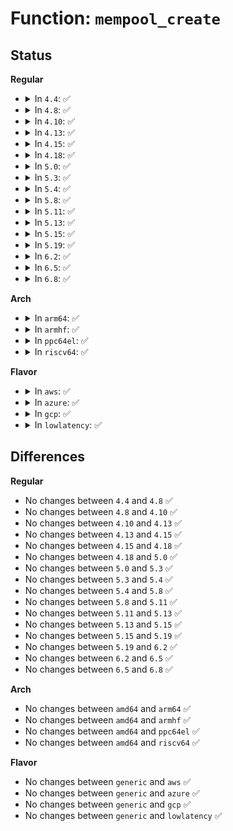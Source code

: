 # Function: <code>mempool_create</code>

## Status
<b>Regular</b>
<ul>
<li>
<details>
<summary>In <code>4.4</code>: ✅</summary>

```c
mempool_t *mempool_create(int min_nr, mempool_alloc_t *alloc_fn, mempool_free_t *free_fn, void *pool_data);
```

**Collision:** Unique Global

**Inline:** No

**Transformation:** False

**Instances:**

```
In mm/mempool.c (ffffffff81190400)
Location: mm/mempool.c:179
Inline: False
Direct callers:
  - fs/ext4/crypto.c:ext4_init_crypto
  - block/bio.c:__bioset_create
  - block/bio.c:__bioset_create
  - block/bounce.c:init_emergency_isa_pool
  - lib/btree.c:btree_init
  - drivers/scsi/scsi_lib.c:scsi_init_queue
  - drivers/scsi/sd.c:init_sd
  - drivers/md/dm.c:dm_alloc_md_mempools
  - drivers/md/dm.c:dm_alloc_md_mempools
  - drivers/md/dm.c:dm_alloc_md_mempools
  - drivers/md/dm-io.c:dm_io_client_create
  - drivers/md/dm-kcopyd.c:dm_kcopyd_client_create
```
**Symbols:**

```
ffffffff81190400-ffffffff8119041c: mempool_create (STB_GLOBAL)
```
</details>
</li>
<li>
<details>
<summary>In <code>4.8</code>: ✅</summary>

```c
mempool_t *mempool_create(int min_nr, mempool_alloc_t *alloc_fn, mempool_free_t *free_fn, void *pool_data);
```

**Collision:** Unique Global

**Inline:** No

**Transformation:** False

**Instances:**

```
In mm/mempool.c (ffffffff811a4400)
Location: mm/mempool.c:175
Inline: False
Direct callers:
  - block/bio.c:__bioset_create
  - block/bio.c:__bioset_create
  - block/bounce.c:init_emergency_isa_pool
  - lib/btree.c:btree_init
  - drivers/scsi/sd.c:init_sd
  - drivers/md/dm.c:dm_alloc_md_mempools
  - drivers/md/dm.c:dm_alloc_md_mempools
  - drivers/md/dm-io.c:dm_io_client_create
  - drivers/md/dm-kcopyd.c:dm_kcopyd_client_create
```
**Symbols:**

```
ffffffff811a4400-ffffffff811a441c: mempool_create (STB_GLOBAL)
```
</details>
</li>
<li>
<details>
<summary>In <code>4.10</code>: ✅</summary>

```c
mempool_t *mempool_create(int min_nr, mempool_alloc_t *alloc_fn, mempool_free_t *free_fn, void *pool_data);
```

**Collision:** Unique Global

**Inline:** No

**Transformation:** False

**Instances:**

```
In mm/mempool.c (ffffffff811b4760)
Location: mm/mempool.c:175
Inline: False
Direct callers:
  - fs/crypto/crypto.c:fscrypt_initialize
  - block/bio.c:__bioset_create
  - block/bio.c:__bioset_create
  - block/bounce.c:init_emergency_isa_pool
  - lib/btree.c:btree_init
  - drivers/scsi/sd.c:init_sd
  - drivers/md/dm.c:dm_alloc_md_mempools
  - drivers/md/dm.c:dm_alloc_md_mempools
  - drivers/md/dm-io.c:dm_io_client_create
  - drivers/md/dm-kcopyd.c:dm_kcopyd_client_create
```
**Symbols:**

```
ffffffff811b4760-ffffffff811b477c: mempool_create (STB_GLOBAL)
```
</details>
</li>
<li>
<details>
<summary>In <code>4.13</code>: ✅</summary>

```c
mempool_t *mempool_create(int min_nr, mempool_alloc_t *alloc_fn, mempool_free_t *free_fn, void *pool_data);
```

**Collision:** Unique Global

**Inline:** No

**Transformation:** False

**Instances:**

```
In mm/mempool.c (ffffffff811bb360)
Location: mm/mempool.c:175
Inline: False
Direct callers:
  - fs/crypto/crypto.c:fscrypt_initialize
  - block/bio.c:bioset_create
  - block/bio.c:bioset_create
  - block/bounce.c:init_emergency_isa_pool
  - lib/btree.c:btree_init
  - drivers/scsi/sd.c:init_sd
  - drivers/md/dm.c:dm_alloc_md_mempools
  - drivers/md/dm-io.c:dm_io_client_create
  - drivers/md/dm-kcopyd.c:dm_kcopyd_client_create
```
**Symbols:**

```
ffffffff811bb360-ffffffff811bb37c: mempool_create (STB_GLOBAL)
```
</details>
</li>
<li>
<details>
<summary>In <code>4.15</code>: ✅</summary>

```c
mempool_t *mempool_create(int min_nr, mempool_alloc_t *alloc_fn, mempool_free_t *free_fn, void *pool_data);
```

**Collision:** Unique Global

**Inline:** No

**Transformation:** False

**Instances:**

```
In mm/mempool.c (ffffffff811cff90)
Location: mm/mempool.c:176
Inline: False
Direct callers:
  - fs/crypto/crypto.c:fscrypt_initialize
  - block/bio.c:bioset_create
  - block/bio.c:bioset_create
  - block/bounce.c:init_emergency_isa_pool
  - lib/btree.c:btree_init
  - drivers/scsi/sd.c:init_sd
  - drivers/md/dm.c:dm_alloc_md_mempools
  - drivers/md/dm-io.c:dm_io_client_create
  - drivers/md/dm-kcopyd.c:dm_kcopyd_client_create
```
**Symbols:**

```
ffffffff811cff90-ffffffff811cffac: mempool_create (STB_GLOBAL)
```
</details>
</li>
<li>
<details>
<summary>In <code>4.18</code>: ✅</summary>

```c
mempool_t *mempool_create(int min_nr, mempool_alloc_t *alloc_fn, mempool_free_t *free_fn, void *pool_data);
```

**Collision:** Unique Global

**Inline:** No

**Transformation:** False

**Instances:**

```
In mm/mempool.c (ffffffff811f11e0)
Location: mm/mempool.c:248
Inline: False
Direct callers:
  - fs/crypto/crypto.c:fscrypt_initialize
  - lib/btree.c:btree_init
  - lib/sg_pool.c:sg_pool_init
  - drivers/dma/dmaengine.c:dma_bus_init
  - drivers/scsi/sd.c:init_sd
  - drivers/md/md.c:md_run
  - drivers/md/md.c:md_run
```
**Symbols:**

```
ffffffff811f11e0-ffffffff811f11fc: mempool_create (STB_GLOBAL)
```
</details>
</li>
<li>
<details>
<summary>In <code>5.0</code>: ✅</summary>

```c
mempool_t *mempool_create(int min_nr, mempool_alloc_t *alloc_fn, mempool_free_t *free_fn, void *pool_data);
```

**Collision:** Unique Global

**Inline:** No

**Transformation:** False

**Instances:**

```
In mm/mempool.c (ffffffff81203040)
Location: mm/mempool.c:249
Inline: False
Direct callers:
  - fs/crypto/crypto.c:fscrypt_initialize
  - lib/btree.c:btree_init
  - lib/sg_pool.c:sg_pool_init
  - drivers/dma/dmaengine.c:dma_bus_init
  - drivers/scsi/sd.c:init_sd
  - drivers/scsi/sd.c:init_sd
  - drivers/md/md.c:md_run
  - drivers/md/md.c:md_run
```
**Symbols:**

```
ffffffff81203040-ffffffff8120305c: mempool_create (STB_GLOBAL)
```
</details>
</li>
<li>
<details>
<summary>In <code>5.3</code>: ✅</summary>

```c
mempool_t *mempool_create(int min_nr, mempool_alloc_t *alloc_fn, mempool_free_t *free_fn, void *pool_data);
```

**Collision:** Unique Global

**Inline:** No

**Transformation:** False

**Instances:**

```
In mm/mempool.c (ffffffff8121a440)
Location: mm/mempool.c:253
Inline: False
Direct callers:
  - fs/crypto/crypto.c:fscrypt_initialize
  - lib/btree.c:btree_init
  - lib/sg_pool.c:sg_pool_init
  - drivers/dma/dmaengine.c:dma_bus_init
  - drivers/scsi/sd.c:init_sd
  - drivers/scsi/sd.c:init_sd
  - drivers/md/md.c:md_run
```
**Symbols:**

```
ffffffff8121a440-ffffffff8121a45c: mempool_create (STB_GLOBAL)
```
</details>
</li>
<li>
<details>
<summary>In <code>5.4</code>: ✅</summary>

```c
mempool_t *mempool_create(int min_nr, mempool_alloc_t *alloc_fn, mempool_free_t *free_fn, void *pool_data);
```

**Collision:** Unique Global

**Inline:** No

**Transformation:** False

**Instances:**

```
In mm/mempool.c (ffffffff81227db0)
Location: mm/mempool.c:253
Inline: False
Direct callers:
  - fs/crypto/crypto.c:fscrypt_initialize
  - fs/ext4/readpage.c:ext4_init_post_read_processing
  - lib/btree.c:btree_init
  - lib/sg_pool.c:sg_pool_init
  - drivers/dma/dmaengine.c:dma_bus_init
  - drivers/scsi/sd.c:init_sd
  - drivers/scsi/sd.c:init_sd
  - drivers/md/md.c:md_run
```
**Symbols:**

```
ffffffff81227db0-ffffffff81227dcc: mempool_create (STB_GLOBAL)
```
</details>
</li>
<li>
<details>
<summary>In <code>5.8</code>: ✅</summary>

```c
mempool_t *mempool_create(int min_nr, mempool_alloc_t *alloc_fn, mempool_free_t *free_fn, void *pool_data);
```

**Collision:** Unique Global

**Inline:** No

**Transformation:** False

**Instances:**

```
In mm/mempool.c (ffffffff812548f0)
Location: mm/mempool.c:253
Inline: False
Direct callers:
  - fs/crypto/crypto.c:fscrypt_initialize
  - fs/ext4/readpage.c:ext4_init_post_read_processing
  - block/blk-crypto.c:bio_crypt_ctx_init
  - block/blk-crypto-fallback.c:blk_crypto_fallback_init
  - block/blk-crypto-fallback.c:blk_crypto_fallback_init
  - lib/btree.c:btree_init
  - lib/sg_pool.c:sg_pool_init
  - drivers/dma/dmaengine.c:dmaengine_init_unmap_pool
  - drivers/scsi/sd.c:init_sd
  - drivers/scsi/sd.c:init_sd
  - drivers/md/md.c:md_run
  - drivers/md/md.c:mddev_create_serial_pool
```
**Symbols:**

```
ffffffff812548f0-ffffffff81254971: mempool_create (STB_GLOBAL)
```
</details>
</li>
<li>
<details>
<summary>In <code>5.11</code>: ✅</summary>

```c
mempool_t *mempool_create(int min_nr, mempool_alloc_t *alloc_fn, mempool_free_t *free_fn, void *pool_data);
```

**Collision:** Unique Global

**Inline:** No

**Transformation:** False

**Instances:**

```
In mm/mempool.c (ffffffff8125f330)
Location: mm/mempool.c:251
Inline: False
Direct callers:
  - fs/crypto/crypto.c:fscrypt_initialize
  - fs/ext4/readpage.c:ext4_init_post_read_processing
  - block/blk-crypto.c:bio_crypt_ctx_init
  - block/blk-crypto-fallback.c:blk_crypto_fallback_init
  - block/blk-crypto-fallback.c:blk_crypto_fallback_init
  - lib/btree.c:btree_init
  - lib/sg_pool.c:sg_pool_init
  - drivers/dma/dmaengine.c:dmaengine_init_unmap_pool
  - drivers/scsi/sd.c:init_sd
  - drivers/scsi/sd.c:init_sd
  - drivers/md/md.c:md_run
  - drivers/md/md.c:mddev_create_serial_pool
```
**Symbols:**

```
ffffffff8125f330-ffffffff8125f3b1: mempool_create (STB_GLOBAL)
```
</details>
</li>
<li>
<details>
<summary>In <code>5.13</code>: ✅</summary>

```c
mempool_t *mempool_create(int min_nr, mempool_alloc_t *alloc_fn, mempool_free_t *free_fn, void *pool_data);
```

**Collision:** Unique Global

**Inline:** No

**Transformation:** False

**Instances:**

```
In mm/mempool.c (ffffffff81263e90)
Location: mm/mempool.c:251
Inline: False
Direct callers:
  - fs/crypto/crypto.c:fscrypt_initialize
  - fs/ext4/readpage.c:ext4_init_post_read_processing
  - block/blk-crypto.c:bio_crypt_ctx_init
  - block/blk-crypto-fallback.c:blk_crypto_fallback_init
  - block/blk-crypto-fallback.c:blk_crypto_fallback_init
  - lib/btree.c:btree_init
  - lib/sg_pool.c:sg_pool_init
  - drivers/dma/dmaengine.c:dma_bus_init
  - drivers/scsi/sd.c:init_sd
  - drivers/scsi/sd.c:init_sd
  - drivers/md/md.c:md_run
  - drivers/md/md.c:mddev_create_serial_pool
```
**Symbols:**

```
ffffffff81263e90-ffffffff81263f11: mempool_create (STB_GLOBAL)
```
</details>
</li>
<li>
<details>
<summary>In <code>5.15</code>: ✅</summary>

```c
mempool_t *mempool_create(int min_nr, mempool_alloc_t *alloc_fn, mempool_free_t *free_fn, void *pool_data);
```

**Collision:** Unique Global

**Inline:** No

**Transformation:** False

**Instances:**

```
In mm/mempool.c (ffffffff812a04c0)
Location: mm/mempool.c:253
Inline: False
Direct callers:
  - fs/crypto/crypto.c:fscrypt_initialize
  - fs/ext4/readpage.c:ext4_init_post_read_processing
  - block/blk-crypto.c:bio_crypt_ctx_init
  - block/blk-crypto-fallback.c:blk_crypto_fallback_init
  - block/blk-crypto-fallback.c:blk_crypto_fallback_init
  - lib/btree.c:btree_init
  - lib/sg_pool.c:sg_pool_init
  - drivers/dma/dmaengine.c:dma_bus_init
  - drivers/scsi/sd.c:init_sd
  - drivers/scsi/sd.c:init_sd
  - drivers/md/md.c:md_run
  - drivers/md/md.c:mddev_create_serial_pool
```
**Symbols:**

```
ffffffff812a04c0-ffffffff812a0541: mempool_create (STB_GLOBAL)
```
</details>
</li>
<li>
<details>
<summary>In <code>5.19</code>: ✅</summary>

```c
mempool_t *mempool_create(int min_nr, mempool_alloc_t *alloc_fn, mempool_free_t *free_fn, void *pool_data);
```

**Collision:** Unique Global

**Inline:** No

**Transformation:** False

**Instances:**

```
In mm/mempool.c (ffffffff812f7af0)
Location: mm/mempool.c:252
Inline: False
Direct callers:
  - mm/page_io.c:sio_pool_init
  - fs/crypto/crypto.c:fscrypt_initialize
  - fs/ext4/readpage.c:ext4_init_post_read_processing
  - block/blk-crypto.c:bio_crypt_ctx_init
  - block/blk-crypto-fallback.c:blk_crypto_fallback_init
  - block/blk-crypto-fallback.c:blk_crypto_fallback_init
  - lib/btree.c:btree_init
  - lib/sg_pool.c:sg_pool_init
  - drivers/dma/dmaengine.c:dma_bus_init
  - drivers/scsi/sd.c:init_sd
  - drivers/md/md.c:md_run
  - drivers/md/md.c:mddev_create_serial_pool
```
**Symbols:**

```
ffffffff812f7af0-ffffffff812f7b8c: mempool_create (STB_GLOBAL)
```
</details>
</li>
<li>
<details>
<summary>In <code>6.2</code>: ✅</summary>

```c
mempool_t *mempool_create(int min_nr, mempool_alloc_t *alloc_fn, mempool_free_t *free_fn, void *pool_data);
```

**Collision:** Unique Global

**Inline:** No

**Transformation:** False

**Instances:**

```
In mm/mempool.c (ffffffff813614a0)
Location: mm/mempool.c:258
Inline: False
Direct callers:
  - mm/page_io.c:sio_pool_init
  - fs/crypto/crypto.c:fscrypt_initialize
  - fs/ext4/readpage.c:ext4_init_post_read_processing
  - block/blk-crypto.c:bio_crypt_ctx_init
  - block/blk-crypto-fallback.c:blk_crypto_fallback_init
  - block/blk-crypto-fallback.c:blk_crypto_fallback_init
  - lib/btree.c:btree_init
  - lib/sg_pool.c:sg_pool_init
  - drivers/dma/dmaengine.c:dma_bus_init
  - drivers/scsi/sd.c:init_sd
  - drivers/md/md.c:md_run
  - drivers/md/md.c:mddev_create_serial_pool
```
**Symbols:**

```
ffffffff813614a0-ffffffff8136153c: mempool_create (STB_GLOBAL)
```
</details>
</li>
<li>
<details>
<summary>In <code>6.5</code>: ✅</summary>

```c
mempool_t *mempool_create(int min_nr, mempool_alloc_t *alloc_fn, mempool_free_t *free_fn, void *pool_data);
```

**Collision:** Unique Global

**Inline:** No

**Transformation:** False

**Instances:**

```
In mm/mempool.c (ffffffff81393860)
Location: mm/mempool.c:258
Inline: False
Direct callers:
  - mm/page_io.c:sio_pool_init
  - fs/crypto/crypto.c:fscrypt_initialize
  - fs/ext4/readpage.c:ext4_init_post_read_processing
  - block/blk-crypto.c:bio_crypt_ctx_init
  - block/blk-crypto-fallback.c:blk_crypto_fallback_init
  - block/blk-crypto-fallback.c:blk_crypto_fallback_init
  - lib/btree.c:btree_init
  - lib/sg_pool.c:sg_pool_init
  - drivers/dma/dmaengine.c:dma_bus_init
  - drivers/scsi/virtio_scsi.c:virtio_scsi_init
  - drivers/scsi/sd.c:init_sd
  - drivers/md/md.c:md_run
  - drivers/md/md.c:mddev_create_serial_pool
```
**Symbols:**

```
ffffffff81393860-ffffffff813938fc: mempool_create (STB_GLOBAL)
```
</details>
</li>
<li>
<details>
<summary>In <code>6.8</code>: ✅</summary>

```c
mempool_t *mempool_create(int min_nr, mempool_alloc_t *alloc_fn, mempool_free_t *free_fn, void *pool_data);
```

**Collision:** Unique Global

**Inline:** No

**Transformation:** False

**Instances:**

```
In mm/mempool.c (ffffffff813bd530)
Location: mm/mempool.c:268
Inline: False
Direct callers:
  - mm/page_io.c:sio_pool_init
  - fs/crypto/crypto.c:fscrypt_initialize
  - fs/ext4/readpage.c:ext4_init_post_read_processing
  - block/blk-crypto.c:bio_crypt_ctx_init
  - block/blk-crypto-fallback.c:blk_crypto_fallback_init
  - block/blk-crypto-fallback.c:blk_crypto_fallback_init
  - lib/btree.c:btree_init
  - lib/sg_pool.c:sg_pool_init
  - drivers/dma/dmaengine.c:dma_bus_init
  - drivers/scsi/virtio_scsi.c:virtio_scsi_init
  - drivers/scsi/sd.c:init_sd
  - drivers/md/md.c:md_run
  - drivers/md/md.c:mddev_create_serial_pool
```
**Symbols:**

```
ffffffff813bd530-ffffffff813bd5f9: mempool_create (STB_GLOBAL)
```
</details>
</li>
</ul>
<b>Arch</b>
<ul>
<li>
<details>
<summary>In <code>arm64</code>: ✅</summary>

```c
mempool_t *mempool_create(int min_nr, mempool_alloc_t *alloc_fn, mempool_free_t *free_fn, void *pool_data);
```

**Collision:** Unique Global

**Inline:** No

**Transformation:** False

**Instances:**

```
In mm/mempool.c (ffff8000102b53b0)
Location: mm/mempool.c:253
Inline: False
Direct callers:
  - fs/crypto/crypto.c:fscrypt_initialize
  - fs/ext4/readpage.c:ext4_init_post_read_processing
  - lib/btree.c:btree_init
  - lib/sg_pool.c:sg_pool_init
  - drivers/dma/dmaengine.c:dma_bus_init
  - drivers/scsi/sd.c:init_sd
  - drivers/scsi/sd.c:init_sd
  - drivers/md/md.c:md_run
```
**Symbols:**

```
ffff8000102b53b0-ffff8000102b5404: mempool_create (STB_GLOBAL)
```
</details>
</li>
<li>
<details>
<summary>In <code>armhf</code>: ✅</summary>

```c
mempool_t *mempool_create(int min_nr, mempool_alloc_t *alloc_fn, mempool_free_t *free_fn, void *pool_data);
```

**Collision:** Unique Global

**Inline:** No

**Transformation:** False

**Instances:**

```
In mm/mempool.c (c04e26b8)
Location: mm/mempool.c:253
Inline: False
Direct callers:
  - fs/crypto/crypto.c:fscrypt_initialize
  - fs/ext4/readpage.c:ext4_init_post_read_processing
  - lib/btree.c:btree_init
  - lib/sg_pool.c:sg_pool_init
  - drivers/dma/dmaengine.c:dma_bus_init
  - drivers/scsi/sd.c:init_sd
  - drivers/scsi/sd.c:init_sd
  - drivers/md/md.c:md_run
```
**Symbols:**

```
c04e26b8-c04e26e8: mempool_create (STB_GLOBAL)
```
</details>
</li>
<li>
<details>
<summary>In <code>ppc64el</code>: ✅</summary>

```c
mempool_t *mempool_create(int min_nr, mempool_alloc_t *alloc_fn, mempool_free_t *free_fn, void *pool_data);
```

**Collision:** Unique Global

**Inline:** No

**Transformation:** False

**Instances:**

```
In mm/mempool.c (c00000000036c8d0)
Location: mm/mempool.c:253
Inline: False
Direct callers:
  - fs/crypto/crypto.c:fscrypt_initialize
  - fs/ext4/readpage.c:ext4_init_post_read_processing
  - lib/btree.c:btree_init
  - lib/sg_pool.c:sg_pool_init
  - drivers/dma/dmaengine.c:dma_bus_init
  - drivers/scsi/sd.c:init_sd
  - drivers/scsi/sd.c:init_sd
  - drivers/md/md.c:md_run
```
**Symbols:**

```
c00000000036c8d0-c00000000036c8ec: mempool_create (STB_GLOBAL)
```
</details>
</li>
<li>
<details>
<summary>In <code>riscv64</code>: ✅</summary>

```c
mempool_t *mempool_create(int min_nr, mempool_alloc_t *alloc_fn, mempool_free_t *free_fn, void *pool_data);
```

**Collision:** Unique Global

**Inline:** No

**Transformation:** False

**Instances:**

```
In mm/mempool.c (ffffffe0001da3dc)
Location: mm/mempool.c:253
Inline: False
Direct callers:
  - fs/crypto/crypto.c:fscrypt_initialize
  - fs/ext4/readpage.c:ext4_init_post_read_processing
  - lib/btree.c:btree_init
  - lib/sg_pool.c:sg_pool_init
  - drivers/dma/dmaengine.c:dma_bus_init
  - drivers/scsi/sd.c:init_sd
  - drivers/scsi/sd.c:init_sd
  - drivers/md/md.c:md_run
```
**Symbols:**

```
ffffffe0001da3dc-ffffffe0001da426: mempool_create (STB_GLOBAL)
```
</details>
</li>
</ul>
<b>Flavor</b>
<ul>
<li>
<details>
<summary>In <code>aws</code>: ✅</summary>

```c
mempool_t *mempool_create(int min_nr, mempool_alloc_t *alloc_fn, mempool_free_t *free_fn, void *pool_data);
```

**Collision:** Unique Global

**Inline:** No

**Transformation:** False

**Instances:**

```
In mm/mempool.c (ffffffff81220400)
Location: mm/mempool.c:253
Inline: False
Direct callers:
  - fs/crypto/crypto.c:fscrypt_initialize
  - fs/ext4/readpage.c:ext4_init_post_read_processing
  - lib/btree.c:btree_init
  - lib/sg_pool.c:sg_pool_init
  - drivers/dma/dmaengine.c:dma_bus_init
  - drivers/scsi/sd.c:init_sd
  - drivers/scsi/sd.c:init_sd
  - drivers/md/md.c:md_run
```
**Symbols:**

```
ffffffff81220400-ffffffff8122041c: mempool_create (STB_GLOBAL)
```
</details>
</li>
<li>
<details>
<summary>In <code>azure</code>: ✅</summary>

```c
mempool_t *mempool_create(int min_nr, mempool_alloc_t *alloc_fn, mempool_free_t *free_fn, void *pool_data);
```

**Collision:** Unique Global

**Inline:** No

**Transformation:** False

**Instances:**

```
In mm/mempool.c (ffffffff812135b0)
Location: mm/mempool.c:253
Inline: False
Direct callers:
  - fs/crypto/crypto.c:fscrypt_initialize
  - fs/ext4/readpage.c:ext4_init_post_read_processing
  - lib/btree.c:btree_init
  - lib/sg_pool.c:sg_pool_init
  - drivers/dma/dmaengine.c:dma_bus_init
  - drivers/scsi/sd.c:init_sd
  - drivers/scsi/sd.c:init_sd
  - drivers/md/md.c:md_run
```
**Symbols:**

```
ffffffff812135b0-ffffffff812135cc: mempool_create (STB_GLOBAL)
```
</details>
</li>
<li>
<details>
<summary>In <code>gcp</code>: ✅</summary>

```c
mempool_t *mempool_create(int min_nr, mempool_alloc_t *alloc_fn, mempool_free_t *free_fn, void *pool_data);
```

**Collision:** Unique Global

**Inline:** No

**Transformation:** False

**Instances:**

```
In mm/mempool.c (ffffffff8121e1a0)
Location: mm/mempool.c:253
Inline: False
Direct callers:
  - fs/crypto/crypto.c:fscrypt_initialize
  - fs/ext4/readpage.c:ext4_init_post_read_processing
  - lib/btree.c:btree_init
  - lib/sg_pool.c:sg_pool_init
  - drivers/dma/dmaengine.c:dma_bus_init
  - drivers/scsi/virtio_scsi.c:init
  - drivers/scsi/sd.c:init_sd
  - drivers/scsi/sd.c:init_sd
  - drivers/md/md.c:md_run
```
**Symbols:**

```
ffffffff8121e1a0-ffffffff8121e1bc: mempool_create (STB_GLOBAL)
```
</details>
</li>
<li>
<details>
<summary>In <code>lowlatency</code>: ✅</summary>

```c
mempool_t *mempool_create(int min_nr, mempool_alloc_t *alloc_fn, mempool_free_t *free_fn, void *pool_data);
```

**Collision:** Unique Global

**Inline:** No

**Transformation:** False

**Instances:**

```
In mm/mempool.c (ffffffff8122d210)
Location: mm/mempool.c:253
Inline: False
Direct callers:
  - fs/crypto/crypto.c:fscrypt_initialize
  - fs/ext4/readpage.c:ext4_init_post_read_processing
  - lib/btree.c:btree_init
  - lib/sg_pool.c:sg_pool_init
  - drivers/dma/dmaengine.c:dma_bus_init
  - drivers/scsi/sd.c:init_sd
  - drivers/scsi/sd.c:init_sd
  - drivers/md/md.c:md_run
```
**Symbols:**

```
ffffffff8122d210-ffffffff8122d22c: mempool_create (STB_GLOBAL)
```
</details>
</li>
</ul>

## Differences
<b>Regular</b>
<ul>
<li>
No changes between <code>4.4</code> and <code>4.8</code> ✅
</li>
<li>
No changes between <code>4.8</code> and <code>4.10</code> ✅
</li>
<li>
No changes between <code>4.10</code> and <code>4.13</code> ✅
</li>
<li>
No changes between <code>4.13</code> and <code>4.15</code> ✅
</li>
<li>
No changes between <code>4.15</code> and <code>4.18</code> ✅
</li>
<li>
No changes between <code>4.18</code> and <code>5.0</code> ✅
</li>
<li>
No changes between <code>5.0</code> and <code>5.3</code> ✅
</li>
<li>
No changes between <code>5.3</code> and <code>5.4</code> ✅
</li>
<li>
No changes between <code>5.4</code> and <code>5.8</code> ✅
</li>
<li>
No changes between <code>5.8</code> and <code>5.11</code> ✅
</li>
<li>
No changes between <code>5.11</code> and <code>5.13</code> ✅
</li>
<li>
No changes between <code>5.13</code> and <code>5.15</code> ✅
</li>
<li>
No changes between <code>5.15</code> and <code>5.19</code> ✅
</li>
<li>
No changes between <code>5.19</code> and <code>6.2</code> ✅
</li>
<li>
No changes between <code>6.2</code> and <code>6.5</code> ✅
</li>
<li>
No changes between <code>6.5</code> and <code>6.8</code> ✅
</li>
</ul>
<b>Arch</b>
<ul>
<li>
No changes between <code>amd64</code> and <code>arm64</code> ✅
</li>
<li>
No changes between <code>amd64</code> and <code>armhf</code> ✅
</li>
<li>
No changes between <code>amd64</code> and <code>ppc64el</code> ✅
</li>
<li>
No changes between <code>amd64</code> and <code>riscv64</code> ✅
</li>
</ul>
<b>Flavor</b>
<ul>
<li>
No changes between <code>generic</code> and <code>aws</code> ✅
</li>
<li>
No changes between <code>generic</code> and <code>azure</code> ✅
</li>
<li>
No changes between <code>generic</code> and <code>gcp</code> ✅
</li>
<li>
No changes between <code>generic</code> and <code>lowlatency</code> ✅
</li>
</ul>
